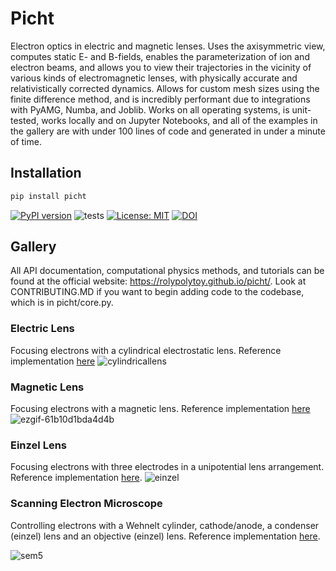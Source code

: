 # Picht
Electron optics in electric and magnetic lenses. Uses the axisymmetric view, computes static E- and B-fields, enables the parameterization of ion and electron beams, and allows you to view their trajectories in the vicinity of various kinds of electromagnetic lenses, with physically accurate and relativistically corrected dynamics. Allows for custom mesh sizes using the finite difference method, and is incredibly performant due to integrations with PyAMG, Numba, and Joblib. Works on all operating systems, is unit-tested, works locally and on Jupyter Notebooks, and all of the examples in the gallery are with under 100 lines of code and generated in under a minute of time.  

## Installation
```bash
pip install picht
```
[![PyPI version](https://img.shields.io/pypi/v/picht.svg)](https://pypi.org/project/picht/) ![tests](https://github.com/rolypolytoy/picht/actions/workflows/tests.yml/badge.svg) [![License: MIT](https://img.shields.io/badge/License-MIT-yellow.svg)](https://opensource.org/licenses/MIT)
[![DOI](https://zenodo.org/badge/DOI/10.5281/zenodo.15376240.svg)](https://doi.org/10.5281/zenodo.15376240)

## Gallery

All API documentation, computational physics methods, and tutorials can be found at the official website: https://rolypolytoy.github.io/picht/. Look at CONTRIBUTING.MD if you want to begin adding code to the codebase, which is in picht/core.py. 

### Electric Lens
Focusing electrons with a cylindrical electrostatic lens. Reference implementation [here](https://rolypolytoy.github.io/picht/auto_examples/01_example_cylindrical_lens.html)
![cylindricallens](https://github.com/user-attachments/assets/3e3e00a7-009d-4cf6-a026-860ee545307e)

### Magnetic Lens
Focusing electrons with a magnetic lens. Reference implementation [here](https://rolypolytoy.github.io/picht/auto_examples/05_example_magnetic.html)
![ezgif-61b10d1bda4d4b](https://github.com/user-attachments/assets/333a8a55-f8b3-47ad-8dd7-268c9f8edb46)

### Einzel Lens
Focusing electrons with three electrodes in a unipotential lens arrangement. Reference implementation [here](https://rolypolytoy.github.io/picht/auto_examples/02_example_einzel_focusing.html).
![einzel](https://github.com/user-attachments/assets/44ba059c-c857-42fe-8d60-5b0ea997467f)

### Scanning Electron Microscope
Controlling electrons with a Wehnelt cylinder, cathode/anode, a condenser (einzel) lens and an objective (einzel) lens. Reference implementation [here](https://rolypolytoy.github.io/picht/auto_examples/04_example_sem.html).

![sem5](https://github.com/user-attachments/assets/4d6d943f-faa6-4b7e-8e78-7df707f885b3)
